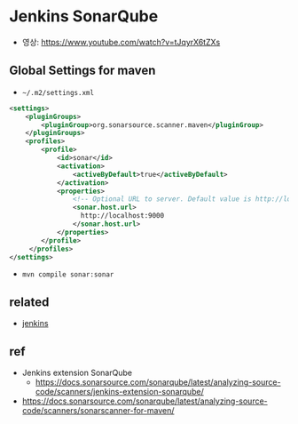 # Jenkins SonarQube
- 영상: https://www.youtube.com/watch?v=tJqyrX6tZXs

## Global Settings for maven
- `~/.m2/settings.xml`

```xml
<settings>
    <pluginGroups>
        <pluginGroup>org.sonarsource.scanner.maven</pluginGroup>
    </pluginGroups>
    <profiles>
        <profile>
            <id>sonar</id>
            <activation>
                <activeByDefault>true</activeByDefault>
            </activation>
            <properties>
                <!-- Optional URL to server. Default value is http://localhost:9000 -->
                <sonar.host.url>
                  http://localhost:9000
                </sonar.host.url>
            </properties>
        </profile>
     </profiles>
</settings>
```

- `mvn compile sonar:sonar`

## related
- [jenkins](/mib/jenkins)

## ref
- Jenkins extension SonarQube
  - https://docs.sonarsource.com/sonarqube/latest/analyzing-source-code/scanners/jenkins-extension-sonarqube/
- https://docs.sonarsource.com/sonarqube/latest/analyzing-source-code/scanners/sonarscanner-for-maven/

